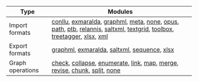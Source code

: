 | Type             | Modules                                                                                                                                                                                                                                                                                                                                                                                                                                                                     |
|------------------|-----------------------------------------------------------------------------------------------------------------------------------------------------------------------------------------------------------------------------------------------------------------------------------------------------------------------------------------------------------------------------------------------------------------------------------------------------------------------------|
| Import formats   | [conllu](importers/conllu.md), [exmaralda](importers/exmaralda.md), [graphml](importers/graphml.md), [meta](importers/meta.md), [none](importers/none.md), [opus](importers/opus.md), [path](importers/path.md), [ptb](importers/ptb.md), [relannis](importers/relannis.md), [saltxml](importers/saltxml.md), [textgrid](importers/textgrid.md), [toolbox](importers/toolbox.md), [treetagger](importers/treetagger.md), [xlsx](importers/xlsx.md), [xml](importers/xml.md) |
| Export formats   | [graphml](exporters/graphml.md), [exmaralda](exporters/exmaralda.md), [saltxml](exporters/saltxml.md), [sequence](exporters/sequence.md), [xlsx](exporters/xlsx.md)                                                                                                                                                                                                                                                                                                         |
| Graph operations | [check](graph_ops/check.md), [collapse](graph_ops/collapse.md), [enumerate](graph_ops/enumerate.md), [link](graph_ops/link.md), [map](graph_ops/map.md), [merge](graph_ops/merge.md), [revise](graph_ops/revise.md), [chunk](graph_ops/chunk.md), [split](graph_ops/split.md), [none](graph_ops/none.md)                                                                                                                                                                    |